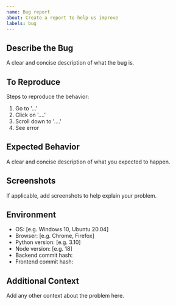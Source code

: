 ```yaml
---
name: Bug report
about: Create a report to help us improve
labels: bug
---
```


## Describe the Bug
A clear and concise description of what the bug is.

## To Reproduce
Steps to reproduce the behavior:
1. Go to '...'
2. Click on '....'
3. Scroll down to '....'
4. See error

## Expected Behavior
A clear and concise description of what you expected to happen.

## Screenshots
If applicable, add screenshots to help explain your problem.

## Environment
- OS: [e.g. Windows 10, Ubuntu 20.04]
- Browser: [e.g. Chrome, Firefox]
- Python version: [e.g. 3.10]
- Node version: [e.g. 18]
- Backend commit hash: 
- Frontend commit hash:

## Additional Context
Add any other context about the problem here.
